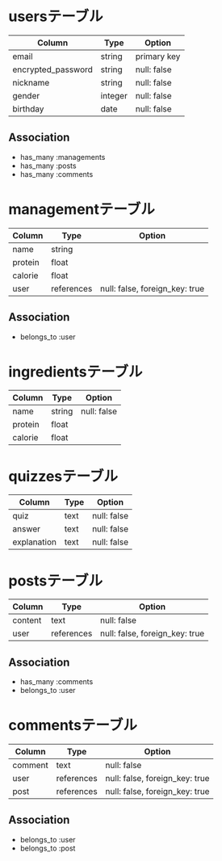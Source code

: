 # usersテーブル

| Column             | Type    | Option      |
| ------------------ | ------- | ----------- |
| email              | string  | primary key |
| encrypted_password | string  | null: false |
| nickname           | string  | null: false |
| gender             | integer | null: false |
| birthday           | date    | null: false |

## Association

- has_many :managements
- has_many :posts
- has_many :comments

# managementテーブル

| Column     | Type       | Option                         |
| ---------- | ---------- | ------------------------------ |
| name       | string     |                                |
| protein    | float      |                                |
| calorie    | float      |                                |
| user       | references | null: false, foreign_key: true |

## Association

- belongs_to :user

# ingredientsテーブル

| Column     | Type       | Option                         |
| ---------- | ---------- | ------------------------------ |
| name       | string     | null: false                    |
| protein    | float      |                                |
| calorie    | float      |                                |


# quizzesテーブル

| Column      | Type       | Option                         |
| ----------- | ---------- | ------------------------------ |
| quiz        | text       | null: false                    |
| answer      | text       | null: false                    |
| explanation | text       | null: false                    |



# postsテーブル

| Column    | Type       | Option                         |
| --------- | ---------- | ------------------------------ |
| content   | text       | null: false                    |
| user      | references | null: false, foreign_key: true |

## Association

- has_many :comments
- belongs_to :user

# commentsテーブル

| Column    | Type       | Option                         |
| --------- | ---------- | ------------------------------ |
| comment   | text       | null: false                    |
| user      | references | null: false, foreign_key: true |
| post      | references | null: false, foreign_key: true |

## Association

- belongs_to :user
- belongs_to :post
